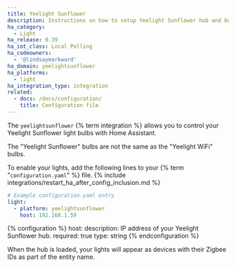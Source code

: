 ```yaml
---
title: Yeelight Sunflower
description: Instructions on how to setup Yeelight Sunflower hub and bulbs within Home Assistant.
ha_category:
  - Light
ha_release: 0.39
ha_iot_class: Local Polling
ha_codeowners:
  - '@lindsaymarkward'
ha_domain: yeelightsunflower
ha_platforms:
  - light
ha_integration_type: integration
related:
  - docs: /docs/configuration/
    title: Configuration file
---
```


The `yeelightsunflower` {% term integration %} allows you to control your Yeelight Sunflower light bulbs with Home Assistant.

<div class='note warning'>
The "Yeelight Sunflower" bulbs are not the same as the "Yeelight WiFi" bulbs.
</div>

To enable your lights, add the following lines to your {% term "`configuration.yaml`" %} file.
{% include integrations/restart_ha_after_config_inclusion.md %}

```yaml
# Example configuration.yaml entry
light:
  - platform: yeelightsunflower
    host: 192.168.1.59
```

{% configuration %}
host:
  description: IP address of your Yeelight Sunflower hub.
  required: true
  type: string
{% endconfiguration %}

<div class='note'>
When the hub is loaded, your lights will appear as devices with their Zigbee IDs as part of the entity name.
</div>
